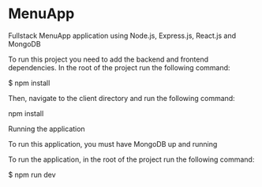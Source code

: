 # MenuApp
Fullstack MenuApp application using Node.js, Express.js, React.js and MongoDB


To run this project you need to add the backend and frontend dependencies. In the root of the project run the following command:

$ npm install



Then, navigate to the client directory and run the following command:

npm install



Running the application

To run this application, you must have MongoDB up and running

To run the application, in the root of the project run the following command:

$ npm run dev
